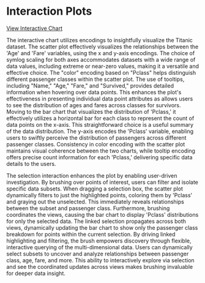 # Interaction Plots

[View Interactive Chart]( https://veetran24.github.io/Homework-6/survivor.html)

The interactive chart utilizes encodings to insightfully visualize the Titanic dataset. The scatter plot effectively visualizes the relationships between the 'Age' and 'Fare' variables, using the x and y-axis encodings. The choice of symlog scaling for both axes accommodates datasets with a wide range of data values, including extreme or near-zero values, making it a versatile and effective choice. The "color" encoding based on "Pclass" helps distinguish different passenger classes within the scatter plot. The use of tooltips, including "Name," "Age," "Fare," and "Survived," provides detailed information when hovering over data points. This enhances the plot's effectiveness in presenting individual data point attributes as allows users to see the distribution of ages and fares across classes for survivors. Moving to the bar chart that visualizes the distribution of 'Pclass,' it effectively utilizes a horizontal bar for each class to represent the count of data points on the x-axis. This straightforward choice is a useful summary of the data distribution. The y-axis encodes the 'Pclass' variable, enabling users to swiftly perceive the distribution of passengers across different passenger classes. Consistency in color encoding with the scatter plot maintains visual coherence between the two charts, while tooltip encoding offers precise count information for each 'Pclass,' delivering specific data details to the users.

The selection interaction enhances the plot by enabling user-driven investigation. By brushing over points of interest, users can filter and isolate specific data subsets.  When dragging a selection box, the scatter plot dynamically filters to just the highlighted points, coloring them by 'Pclass' and graying out the unselected.  This immediately reveals relationships between the subset and passenger class. Furthermore, brushing coordinates the views, causing the bar chart to display 'Pclass' distributions for only the selected data. The linked selection propagates across both views, dynamically updating the bar chart to show only the passenger class breakdown for points within the current selection. By driving linked highlighting and filtering, the brush empowers discovery through flexible, interactive querying of the multi-dimensional data. Users can dynamically select subsets to uncover and analyze relationships between passenger class, age, fare, and more. This ability to interactively explore via selection and see the coordinated updates across views makes brushing invaluable for deeper data insight.
